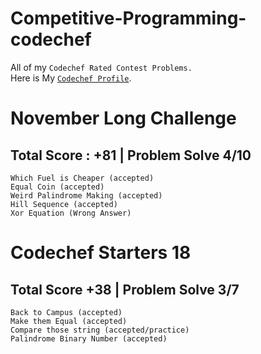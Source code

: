 # Competitive-Programming-codechef
All of my `Codechef Rated Contest Problems.`  
Here is My [`Codechef Profile`](https://www.codechef.com/users/deba_98).  

# November Long Challenge
## Total Score : +81 | Problem Solve 4/10
   `Which Fuel is Cheaper (accepted)`  
   `Equal Coin (accepted)`  
   `Weird Palindrome Making (accepted)`  
   `Hill Sequence (accepted)`  
   `Xor Equation (Wrong Answer)`

# Codechef Starters 18
## Total Score +38 | Problem Solve 3/7
   `Back to Campus (accepted)`  
   `Make them Equal (accepted)`   
   `Compare those string (accepted/practice)`  
   `Palindrome Binary Number (accepted)`  
   
